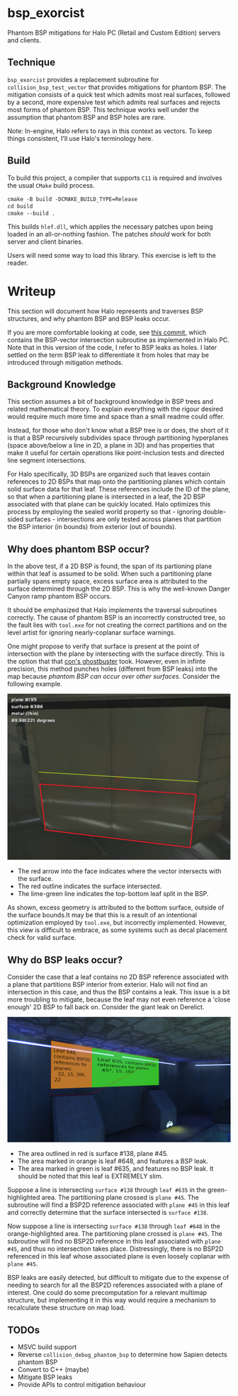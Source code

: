 # bsp_exorcist
Phantom BSP mitigations for Halo PC (Retail and Custom Edition) servers and clients.

## Technique
`bsp_exorcist` provides a replacement subroutine for `collision_bsp_test_vector` 
that provides mitigations for phantom BSP. The mitigation consists of a quick test 
which admits most real surfaces, followed by a second, more expensive test which 
admits real surfaces and rejects most forms of phantom BSP. This technique works 
well under the assumption that phantom BSP and BSP holes are rare.

Note: In-engine, Halo refers to rays in this context as vectors. To keep things 
consistent, I'll use Halo's terminology here.

## Build
To build this project, a compiler that supports `C11` is required and involves the 
usual `CMake` build process.

```
cmake -B build -DCMAKE_BUILD_TYPE=Release
cd build
cmake --build .
```

This builds `hlef.dll`, which applies the necessary patches upon being loaded in an 
all-or-nothing fashion. The patches *should* work for both server and client 
binaries.

Users will need some way to load this library. This exercise is left to the reader.

# Writeup
This section will document how Halo represents and traverses BSP structures, and why
phantom BSP and BSP leaks occur.

If you are more comfortable looking at code, see 
[this commit](dc30e0fc26a1d7e6be67c03aec9efdbcf7babe05/blam/src/collision.c#L153),
which contains the BSP-vector intersection subroutine as implemented in Halo PC. 
Note that in this version of the code, I refer to BSP leaks as holes. I later 
settled on the term BSP leak to differentiate it from holes that may be introduced 
through mitigation methods.

## Background Knowledge
This section assumes a bit of background knowledge in BSP trees and related 
mathematical theory. To explain everything with the rigour desired would require 
much more time and space than a small readme could offer.

Instead, for those who don't know what a BSP tree is or does, the short of it is 
that a BSP recursively subdivides space through partitioning hyperplanes (space 
above/below a line in 2D, a plane in 3D) and has properties that make it useful 
for certain operations like point-inclusion tests and directed line segment 
intersections. 

For Halo specifically, 3D BSPs are organized such that leaves contain references to 
2D BSPs that map onto the partitioning planes which contain solid surface data for 
that leaf. These references include the ID of the plane, so that when a partitioning 
plane is intersected in a leaf, the 2D BSP associated with that plane can be quickly 
located. Halo optimizes this process by employing the sealed world property so 
that - ignoring double-sided surfaces - intersections are only tested across planes 
that partition the BSP interior (in bounds) from exterior (out of bounds).

## Why does phantom BSP occur?
In the above test, if a 2D BSP is found, the span of its partioning plane within 
that leaf is assumed to be solid. When such a partitioning plane partially spans 
empty space, excess surface area is attributed to the surface determined through 
the 2D BSP. This is why the well-known Danger Canyon ramp phantom BSP occurs.

It should be emphasized that Halo implements the traversal subroutines correctly. 
The cause of phantom BSP is an incorrectly constructed tree, so the fault lies with 
`tool.exe` for not creating the correct partitions and on the level artist for 
ignoring nearly-coplanar surface warnings.

One might propose to verify that surface is present at the point of intersection 
with the plane by intersecting with the surface directly. This is the option that 
that [con's ghostbuster](https://opencarnage.net/index.php?/topic/8069-ghostbuster-a-phantom-bsp-tag-fixer-deprecated/)
took. However, even in infinte precision, this method punches holes (different from 
BSP leaks) into the map because *phantom BSP can occur over other surfaces*. 
Consider the following example.

![wizard_phantom_bsp](/wizard_phantom_bsp.png)

 * The red arrow into the face indicates where the vector intersects with the surface.
 * The red outline indicates the surface intersected. 
 * The lime-green line indicates the top-bottom leaf split in the BSP. 

As shown, excess geometry is attributed to the bottom surface, outside of the 
surface bounds.It may be that this is a result of an intentional optimization 
employed by `tool.exe`, but incorrectly implemented. However, this view is difficult 
to embrace, as some systems such as decal placement check for valid surface.

## Why do BSP leaks occur?
Consider the case that a leaf contains no 2D BSP reference associated with a plane 
that partitions BSP interior from exterior. Halo will not find an intersection in 
this case, and thus the BSP contains a leak. This issue is a bit more troubling to 
mitigate, because the leaf may not even reference a 'close enough' 2D BSP to fall 
back on. Consider the giant leak on Derelict.

![hole larger than sagittarius A*](/carousel_bsp_leak.png)
 
 * The area outlined in red is surface #138, plane #45.
 * The area marked in orange is leaf #648, and features a BSP leak.
 * The area marked in green is leaf #635, and features no BSP leak. It should be noted that this leaf is EXTREMELY slim.

Suppose a line is intersecting `surface #138` through `leaf #635` in the 
green-highlighted area. The partitioning plane crossed is `plane #45`. The 
subroutine will find a BSP2D reference associated with `plane #45` in this leaf and 
correctly determine that the surface intersected is `surface #138`.

Now suppose a line is intersecting `surface #138` through `leaf #648` in the 
orange-highlighted area. The partitioning plane crossed is `plane #45`. The 
subroutine will find no BSP2D reference in this leaf associated with `plane #45`, 
and thus no intersection takes place. Distressingly, there is no BSP2D referenced 
in this leaf whose associated plane is even loosely coplanar with `plane #45`.

BSP leaks are easily detected, but difficult to mitigate due to the expense of 
needing to search for all the BSP2D references associated with a plane of interest. 
One could do some precomputation for a relevant multimap structure, but implementing
it in this way would require a mechanism to recalculate these structure on map load.

## TODOs
 * MSVC build support
 * Reverse `collision_debug_phantom_bsp` to determine how Sapien detects phantom BSP
 * Convert to C++ (maybe)
 * Mitigate BSP leaks
 * Provide APIs to control mitigation behaviour